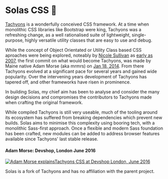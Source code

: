 # Solas CSS 🍃

[Tachyons](http://tachyons.io/) is a wonderfully conceived CSS framework. At a time when monolithic CSS libraries like Bootstrap were king, Tachyons was a refreshing change, as a well rationalised suite of lightweight, single-purpose, highly versatile utility classes that are easy to use and debug.

While the concept of Object Orientated or Utility Class based CSS aproaches were being explored, noteably by [Nicole Sullivan](https://twitter.com/stubbornella) as [early as 2007](https://twitter.com/stubbornella/status/1471213109767405568), the first commit on what would become Tachyons, was made by Maine native Adam Morse (aka mrmrs) on [Jan 18, 2014](https://github.com/tachyons-css/tachyons/commits?after=139156c724f8b3e4155ca75d8e353a172c541c36+1170). From there Tachyons evolved at a significant pace for several years and gained wide popularity. Over the intervening years development of Tachyons has tapered off, and other frameworks have risen in prominence.

In building Solas, my chief aim has been to analyse and consider the many design decisions and compromises the contributors to Tachyons made when crafting the original framework.

While compiled Tachyons is still very useable, much of the tooling around its ecosystem has suffered from breaking dependencies which prevent new builds. Solas aims to minimise this complexity using booring tech, with a monolithic Sass-first approach. Once a flexible and modern Sass foundation has been crafted, new modules can be added to address browser features available since Tachyons' last stable release.

#### Adam Morse: Devshop, London June 2016
[![Adam Morse explainsTachyons CSS at Devshop London, June 2016](https://img.youtube.com/vi/r56fRaWth58/0.jpg)](https://www.youtube.com/watch?v=r56fRaWth58)

Solas is a fork of Tachyons and has no affiliation with the parent project.
